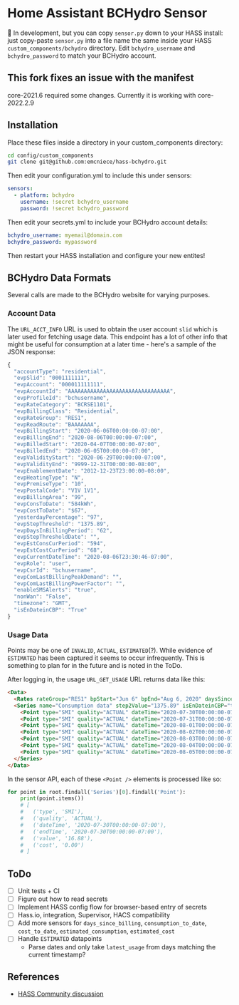 # Home Assistant BCHydro Sensor

🚧 In development, but you can copy `sensor.py` down to your HASS install: just copy-paste `sensor.py` into a file name the same inside your HASS `custom_components/bchydro` directory. Edit `bchydro_username` and `bchydro_password` to match your BCHydro account.

## This fork fixes an issue with the manifest

core-2021.6 required some changes. Currently it is working with core-2022.2.9

## Installation

Place these files inside a directory in your custom_components directory:

```sh
cd config/custom_components
git clone git@github.com:emcniece/hass-bchydro.git
```

Then edit your configuration.yml to include this under sensors:

```yml
sensors:
  - platform: bchydro
    username: !secret bchydro_username
    password: !secret bchydro_password
```

Then edit your secrets.yml to include your BCHydro account details:

```yml
bchydro_username: myemail@domain.com
bchydro_password: mypassword
```

Then restart your HASS installation and configure your new entites!


## BCHydro Data Formats

Several calls are made to the BCHydro website for varying purposes.


### Account Data

The `URL_ACCT_INFO` URL is used to obtain the user account `slid` which is later used for fetching usage data. This endpoint has a lot of other info that might be useful for consumption at a later time - here's a sample of the JSON response:

```js
{
  "accountType": "residential",
  "evpSlid": "0001111111",
  "evpAccount": "000011111111",
  "evpAccountId": "AAAAAAAAAAAAAAAAAAAAAAAAAAAAAAAA",
  "evpProfileId": "bchusername",
  "evpRateCategory": "BCRSE1101",
  "evpBillingClass": "Residential",
  "evpRateGroup": "RES1",
  "evpReadRoute": "BAAAAAAA",
  "evpBillingStart": "2020-06-06T00:00:00-07:00",
  "evpBillingEnd": "2020-08-06T00:00:00-07:00",
  "evpBilledStart": "2020-04-07T00:00:00-07:00",
  "evpBilledEnd": "2020-06-05T00:00:00-07:00",
  "evpValidityStart": "2020-06-29T00:00:00-07:00",
  "evpValidityEnd": "9999-12-31T00:00:00-08:00",
  "evpEnablementDate": "2012-12-23T23:00:00-08:00",
  "evpHeatingType": "N",
  "evpPremiseType": "10",
  "evpPostalCode": "V1V 1V1",
  "evpBillingArea": "99",
  "evpConsToDate": "584kWh",
  "evpCostToDate": "$67",
  "yesterdayPercentage": "97",
  "evpStepThreshold": "1375.89",
  "evpDaysInBillingPeriod": "62",
  "evpStepThresholdDate": "",
  "evpEstConsCurPeriod": "594",
  "evpEstCostCurPeriod": "68",
  "evpCurrentDateTime": "2020-08-06T23:30:46-07:00",
  "evpRole": "user",
  "evpCsrId": "bchusername",
  "evpComLastBillingPeakDemand": "",
  "evpComLastBillingPowerFactor": "",
  "enableSMSAlerts": "true",
  "nonWan": "False",
  "timezone": "GMT",
  "isEnDateinCBP": "True"
}
```


### Usage Data

Points may be one of `INVALID`, `ACTUAL`, `ESTIMATED`(?). While evidence of `ESTIMATED` has been captured it seems to occur infrequently. This is something to plan for in the future and is noted in the ToDo.

After logging in, the usage `URL_GET_USAGE` URL returns data like this:

```html
<Data>
  <Rates rateGroup="RES1" bpStart="Jun 6" bpEnd="Aug 6, 2020" daysSince="61" cons2date="584kWh" cost2date="$67" estCons="594" estCost="68"/>
  <Series name="Consumption data" step2Value="1375.89" isEnDateinCBP="true" evpCurrentDateTime="2020-08-06T22:41:06-07:00" blockStatus="0" nonWan="false">
    <Point type="SMI" quality="ACTUAL" dateTime="2020-07-30T00:00:00-07:00" endTime="2020-07-30T00:00:00-07:00" value="16.88" cost="0.00"/>
    <Point type="SMI" quality="ACTUAL" dateTime="2020-07-31T00:00:00-07:00" endTime="2020-07-31T00:00:00-07:00" value="12.36" cost="0.00"/>
    <Point type="SMI" quality="ACTUAL" dateTime="2020-08-01T00:00:00-07:00" endTime="2020-08-01T00:00:00-07:00" value="18.31" cost="0.00"/>
    <Point type="SMI" quality="ACTUAL" dateTime="2020-08-02T00:00:00-07:00" endTime="2020-08-02T00:00:00-07:00" value="16.27" cost="0.00"/>
    <Point type="SMI" quality="ACTUAL" dateTime="2020-08-03T00:00:00-07:00" endTime="2020-08-03T00:00:00-07:00" value="12.46" cost="0.00"/>
    <Point type="SMI" quality="ACTUAL" dateTime="2020-08-04T00:00:00-07:00" endTime="2020-08-04T00:00:00-07:00" value="14.66" cost="0.00"/>
    <Point type="SMI" quality="ACTUAL" dateTime="2020-08-05T00:00:00-07:00" endTime="2020-08-05T00:00:00-07:00" value="16.31" cost="0.00"/>
  </Series>
</Data>
```

In the sensor API, each of these `<Point />` elements is processed like so:

```py
for point in root.findall('Series')[0].findall('Point'):
    print(point.items())
    # [
    #   ('type', 'SMI'),
    #   ('quality', 'ACTUAL'),
    #   ('dateTime', '2020-07-30T00:00:00-07:00'),
    #   ('endTime', '2020-07-30T00:00:00-07:00'),
    #   ('value', '16.88'),
    #   ('cost', '0.00')
    # ]
```


## ToDo

- [ ] Unit tests + CI
- [ ] Figure out how to read secrets
- [ ] Implement HASS config flow for browser-based entry of secrets
- [ ] Hass.io, integration, Supervisor, HACS compatibility
- [ ] Add more sensors for `days_since_billing`, `consumption_to_date`, `cost_to_date`, `estimated_consumption`, `estimated_cost`
- [ ] Handle `ESTIMATED` datapoints
    - Parse dates and only take `latest_usage` from days matching the current timestamp?


## References

- [HASS Community discussion](https://community.home-assistant.io/t/bchydro-component-where-did-it-go/123371/33)
